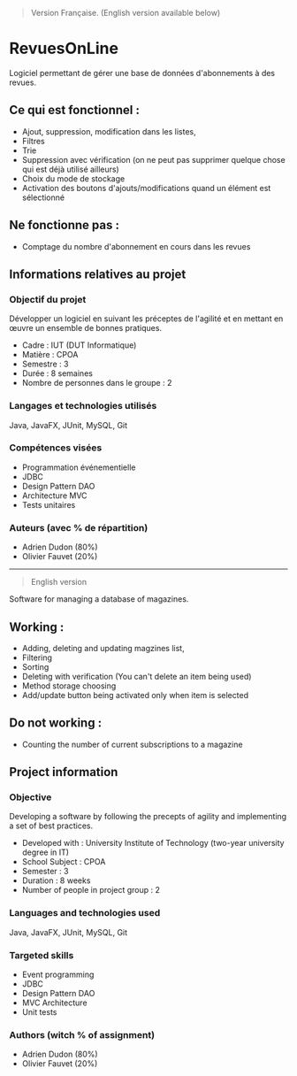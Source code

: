 > Version Française. (English version available below)

# RevuesOnLine

Logiciel permettant de gérer une base de données d'abonnements à des revues.

## Ce qui est fonctionnel :

* Ajout, suppression, modification dans les listes,
* Filtres
* Trie
* Suppression avec vérification (on ne peut pas supprimer quelque chose qui est déjà utilisé ailleurs)
* Choix du mode de stockage
* Activation des boutons d'ajouts/modifications quand un élément est sélectionné

## Ne fonctionne pas :

* Comptage du nombre d'abonnement en cours dans les revues

## Informations relatives au projet

### Objectif du projet

Développer un logiciel en suivant les préceptes de l'agilité et en mettant en œuvre un ensemble de bonnes pratiques.

* Cadre : IUT (DUT Informatique)
* Matière : CPOA
* Semestre : 3
* Durée : 8 semaines
* Nombre de personnes dans le groupe : 2

### Langages et technologies utilisés

Java, JavaFX, JUnit, MySQL, Git

### Compétences visées

* Programmation événementielle
* JDBC
* Design Pattern DAO
* Architecture MVC
* Tests unitaires

### Auteurs (avec % de répartition)

* Adrien Dudon (80%)
* Olivier Fauvet (20%)

___

> English version

Software for managing a database of magazines.

## Working :

* Adding, deleting and updating magzines list,
* Filtering
* Sorting
* Deleting with verification (You can't delete an item being used)
* Method storage choosing
* Add/update button being activated only when item is selected

## Do not working :

* Counting the number of current subscriptions to a magazine

## Project information

### Objective

Developing a software by following the precepts of agility and implementing a set of best practices.

* Developed with : University Institute of Technology (two-year university degree in IT)
* School Subject : CPOA
* Semester : 3
* Duration : 8 weeks
* Number of people in project group : 2

### Languages and technologies used

Java, JavaFX, JUnit, MySQL, Git

### Targeted skills

* Event programming
* JDBC
* Design Pattern DAO
* MVC Architecture
* Unit tests

### Authors (witch % of assignment)

* Adrien Dudon (80%)
* Olivier Fauvet (20%)